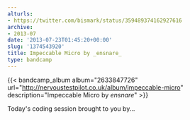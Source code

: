 ```yaml
---
alturls:
- https://twitter.com/bismark/status/359489374162927616
archive:
- 2013-07
date: '2013-07-23T01:45:20+00:00'
slug: '1374543920'
title: Impeccable Micro by _ensnare_
type: bandcamp
---
```


{{< bandcamp_album album="2633847726" url="http://nervoustestpilot.co.uk/album/impeccable-micro" description="Impeccable Micro by _ensnare_" >}}

Today's coding session brought to you by...

